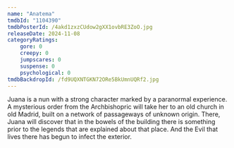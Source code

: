 ```yaml
---
name: "Anatema"
tmdbId: "1104390"
tmdbPosterId: /4akd1zxzCUdow2gXX1ovbRE3ZoO.jpg
releaseDate: 2024-11-08
categoryRatings:
    gore: 0
    creepy: 0
    jumpscares: 0
    suspense: 0
    psychological: 0
tmdbBackdropId: /fd9UQXNTGKN72ORe5BkUmnUQRf2.jpg
---
```

Juana is a nun with a strong character marked by a paranormal experience. A mysterious order from the Archbishopric will take her to an old church in old Madrid, built on a network of passageways of unknown origin. There, Juana will discover that in the bowels of the building there is something prior to the legends that are explained about that place. And the Evil that lives there has begun to infect the exterior.
